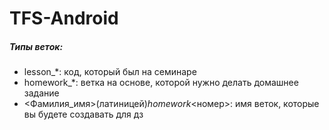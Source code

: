 # TFS-Android
##### Типы веток:
- lesson_*: код, который был на семинаре
- homework_*: ветка на основе, которой нужно делать домашнее задание
- <Фамилия_имя>(латиницей)_homework_<номер>: имя веток, которые вы будете создавать для дз 
